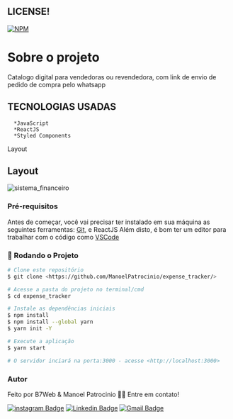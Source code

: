 

## LICENSE!

[![NPM](https://img.shields.io/npm/l/react)](https://github.com/ManoelPatrocinio/expense_tracker/edit/mainLICENSE)

# Sobre o projeto

Catalogo digital para vendedoras ou revendedora, com link de envio de pedido de compra pelo whatsapp 


## TECNOLOGIAS USADAS

      *JavaScript
      *ReactJS
      *Styled Components
      

Layout

## Layout
![sistema_financeiro](https://user-images.githubusercontent.com/47128362/136680371-2dd42541-2394-4c34-b6ad-d2b25d8fa79c.png)


### Pré-requisitos

Antes de começar, você vai precisar ter instalado em sua máquina as seguintes ferramentas:
[Git](https://git-scm.com), e ReactJS
Além disto, é bom ter um editor para trabalhar com o código como [VSCode](https://code.visualstudio.com/)

### 🎲 Rodando o Projeto

```bash
# Clone este repositório
$ git clone <https://github.com/ManoelPatrocinio/expense_tracker/>

# Acesse a pasta do projeto no terminal/cmd
$ cd expense_tracker

# Instale as dependências iniciais
$ npm install
$ npm install --global yarn
$ yarn init -Y

# Execute a aplicação
$ yarn start

# O servidor inciará na porta:3000 - acesse <http://localhost:3000>


```

### Autor

Feito por B7Web & Manoel Patrocinio 👋🏽 Entre em contato!

[![instagram Badge](https://img.shields.io/badge/Instagram-E4405F?style=flat-square&logo=instagram&logoColor=white=https://www.instagram.com/patrocinioiii/)](https://www.instagram.com/patrocinioiii/) [![Linkedin Badge](https://img.shields.io/badge/-Manoel-blue?style=flat-square&logo=Linkedin&logoColor=white&link=https://linkedin.com/in/manoel-patrocinio-1b342b203/)](https://linkedin.com/in/manoel-patrocinio-1b342b203)
[![Gmail Badge](https://img.shields.io/badge/-manoelpatrocinio99@gmail.com-c14438?style=flat-square&logo=Gmail&logoColor=white&link=mailto:manoelpatrocinio99@gmail.com)](mailto:manoelpatrocinio99@gmail.com)
